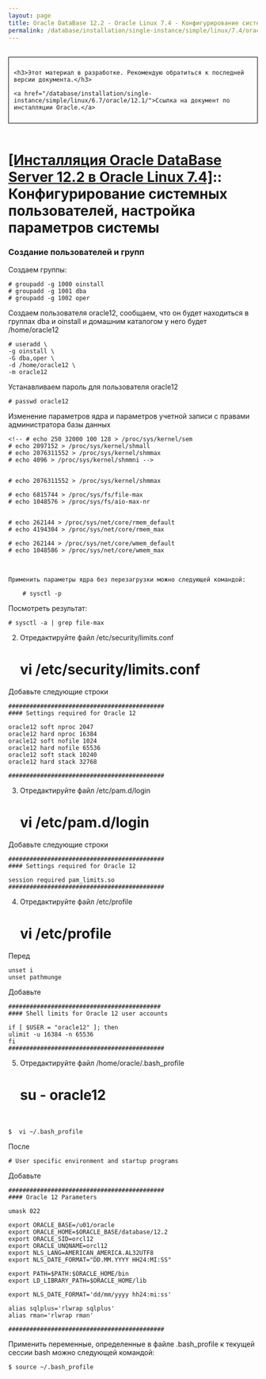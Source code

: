 ```yaml
---
layout: page
title: Oracle DataBase 12.2 - Oracle Linux 7.4 - Конфигурирование системных пользователей, настройка параметров системы
permalink: /database/installation/single-instance/simple/linux/7.4/oracle/12.2/prepare-kernel-parameters-and-user-environments/
---
```



<br/>

<div style="padding:10px; border:thin solid black;">

	<h3>Этот материал в разработке. Рекомендую обратиться к последней версии документа.</h3>

    <a href="/database/installation/single-instance/simple/linux/6.7/oracle/12.1/">Ссылка на документ по инсталляции Oracle.</a>

</div>

<br/>

# <a href="/database/installation/single-instance/simple/linux/7.4/oracle/12.2/">[Инсталляция Oracle DataBase Server 12.2 в Oracle Linux 7.4]</a>:: Конфигурирование системных пользователей, настройка параметров системы


<!--
Перед тем как вносить изменения в конфигурационные файлы, рекомедуется сделать их резервные копии:


	# {
	cp /etc/sysctl.conf /etc/sysctl.conf.bkp.$(date +%Y-%m-%d)
	cp /etc/security/limits.conf /etc/security/limits.conf.bkp.$(date +%Y-%m-%d)
	cp /etc/pam.d/login /etc/pam.d/login.bkp.$(date +%Y-%m-%d)
	cp /etc/profile /etc/profile.bkp.$(date +%Y-%m-%d)
	} -->


### Создание пользователей и групп

Создаем группы:


	# groupadd -g 1000 oinstall
	# groupadd -g 1001 dba
	# groupadd -g 1002 oper


Создаем пользователя oracle12, сообщаем, что он будет находиться в группах dba и oinstall и домашним каталогом у него будет /home/oracle12


	# useradd \
	-g oinstall \
	-G dba,oper \
	-d /home/oracle12 \
	-m oracle12


Устанавливаем пароль для пользователя oracle12

	# passwd oracle12

Изменение параметров ядра и параметров учетной записи с правами администратора базы данных


<!--

1) Отредактируйте файл  /etc/sysctl.conf


Рекомендуется закомментировать (поставить перед ними знак #) имеющиеся параметры kernel.shmmax и kernel.shmall. Далее они будут добавлены в качестве параметров вместе с остальными параметрами Oracle. Для этого выполните следующие команды:


	# sed -i.gres "s/kernel.shmmax/#kernel.shmmax/g" /etc/sysctl.conf
	# sed -i.gres "s/kernel.shmall/#kernel.shmall/g" /etc/sysctl.conf

<br/>

	# vi /etc/sysctl.conf

<br/>

	kernel.shmmax = RAM (in bytes) / 2

<br/>


Количество байт отперативной памяти, можно узнать командой


	# free -b
	4152623104 / 2 = 2076311552


Добавьте в конец файла /etc/sysctl.conf следующие параметры ядра. -->



    <!-- # echo 250 32000 100 128 > /proc/sys/kernel/sem
    # echo 2097152 > /proc/sys/kernel/shmall
    # echo 2076311552 > /proc/sys/kernel/shmmax
    # echo 4096 > /proc/sys/kernel/shmmni -->


    # echo 2076311552 > /proc/sys/kernel/shmmax    

    # echo 6815744 > /proc/sys/fs/file-max
    # echo 1048576 > /proc/sys/fs/aio-max-nr


    # echo 262144 > /proc/sys/net/core/rmem_default
    # echo 4194304 > /proc/sys/net/core/rmem_max

    # echo 262144 > /proc/sys/net/core/wmem_default
    # echo 1048586 > /proc/sys/net/core/wmem_max

<br/>

    Применить параметры ядра без перезагрузки можно следующей командой:

    	# sysctl -p

Посмотреть результат:

    # sysctl -a | grep file-max


2) Отредактируйте файл  /etc/security/limits.conf

	# vi /etc/security/limits.conf


Добавьте следующие строки

	############################################
	#### Settings required for Oracle 12

	oracle12 soft nproc 2047
	oracle12 hard nproc 16384
	oracle12 soft nofile 1024
	oracle12 hard nofile 65536
	oracle12 soft stack 10240
	oracle12 hard stack 32768

	############################################


3) Отредактируйте файл  /etc/pam.d/login

	# vi /etc/pam.d/login

Добавьте следующие строки

	############################################
	#### Settings required for Oracle 12

	session required pam_limits.so
	############################################



4) Отредактируйте файл /etc/profile

	# vi /etc/profile


Перед

	unset i
	unset pathmunge


Добавьте

	###########################################
	#### Shell limits for Oracle 12 user accounts

	if [ $USER = "oracle12" ]; then
	ulimit -u 16384 -n 65536
	fi
	############################################




5) Отредактируйте файл /home/oracle/.bash_profile


	# su - oracle12

<br/>

	$  vi ~/.bash_profile


После  

	# User specific environment and startup programs


Добавьте

	############################################
	#### Oracle 12 Parameters

	umask 022

	export ORACLE_BASE=/u01/oracle
	export ORACLE_HOME=$ORACLE_BASE/database/12.2
	export ORACLE_SID=orcl12
	export ORACLE_UNQNAME=orcl12
	export NLS_LANG=AMERICAN_AMERICA.AL32UTF8
	export NLS_DATE_FORMAT="DD.MM.YYYY HH24:MI:SS"

	export PATH=$PATH:$ORACLE_HOME/bin
	export LD_LIBRARY_PATH=$ORACLE_HOME/lib

	export NLS_DATE_FORMAT='dd/mm/yyyy hh24:mi:ss'

	alias sqlplus='rlwrap sqlplus'
	alias rman='rlwrap rman'

	############################################

Применить переменные, определенные в файле .bash_profile к текущей сессии bash можно следующей командой:

	$ source ~/.bash_profile

